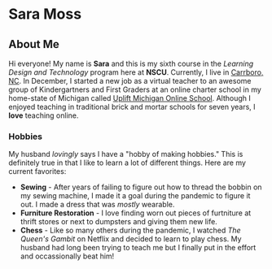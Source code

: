 # Sara Moss

## About Me
Hi everyone! My name is **Sara** and this is my sixth course in the _Learning Design and Technology_ program here at **NSCU**. Currently, I live in [Carrboro, NC](https://www.townofcarrboro.org/). In December, I started a new job as a virtual teacher to an awesome group of Kindergartners and First Graders at an online charter school in my home-state of Michigan called [Uplift Michigan Online School](https://uplift-mi.org/). Although I enjoyed teaching in traditional brick and mortar schools for seven years, I **love** teaching online. 

### Hobbies
My husband _lovingly_ says I have a "hobby of making hobbies." This is definitely true in that I like to learn a lot of different things. Here are my current favorites: 
* **Sewing** - After years of failing to figure out how to thread the bobbin on my sewing machine, I made it a goal during the pandemic to figure it out. I made a dress that was _mostly_ wearable. 
* **Furniture Restoration** - I love finding worn out pieces of furtniture at thrift stores or next to dumpsters and giving them new life. 
* **Chess** - Like so many others during the pandemic, I watched _The Queen's Gambit_ on Netflix and decided to learn to play chess. My husband had long been trying to teach me but I finally put in the effort and occassionally beat him! 